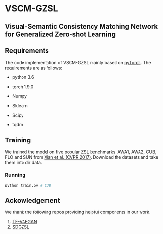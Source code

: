 # VSCM-GZSL

## Visual-Semantic Consistency Matching Network for Generalized Zero-shot Learning



## Requirements

The code implementation of VSCM-GZSL mainly based on [pyTorch]([PyTorch](https://pytorch.org/)). The requirements are as follows:

- python 3.6 
- torch 1.9.0

- Numpy
- Sklearn
- Scipy
- tqdm

## Training

We trained the model on five popular ZSL benchmarks: AWA1, AWA2, CUB, FLO and SUN from 
[Xian et al. (CVPR 2017)](https://openaccess.thecvf.com/content_cvpr_2017/papers/Xian_Zero-Shot_Learning_-_CVPR_2017_paper.pdf).  Download the datasets and take them into dir data.

### Running

```python
python train.py # CUB
```

## Ackowledgement

We thank the following repos providing helpful components in our work.
1. [TF-VAEGAN](https://github.com/akshitac8/tfvaegan)
2. [SDGZSL](https://github.com/uqzhichen/SDGZSL)
